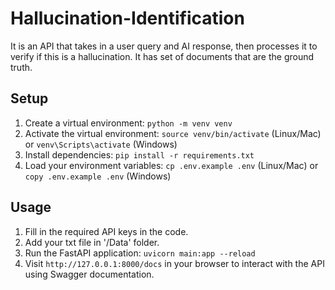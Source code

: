 # Hallucination-Identification
It is an API that takes in a user query and AI response, then processes it to verify if this is a hallucination. It has set of documents that are the ground truth.

## Setup

1. Create a virtual environment: `python -m venv venv`
2. Activate the virtual environment: `source venv/bin/activate` (Linux/Mac) or `venv\Scripts\activate` (Windows)
3. Install dependencies: `pip install -r requirements.txt`
4. Load your environment variables: `cp .env.example .env` (Linux/Mac) or `copy .env.example .env` (Windows)

## Usage

1. Fill in the required API keys in the code.
2. Add your txt file in '/Data' folder.
3. Run the FastAPI application: `uvicorn main:app --reload`
4. Visit `http://127.0.0.1:8000/docs` in your browser to interact with the API using Swagger documentation.
